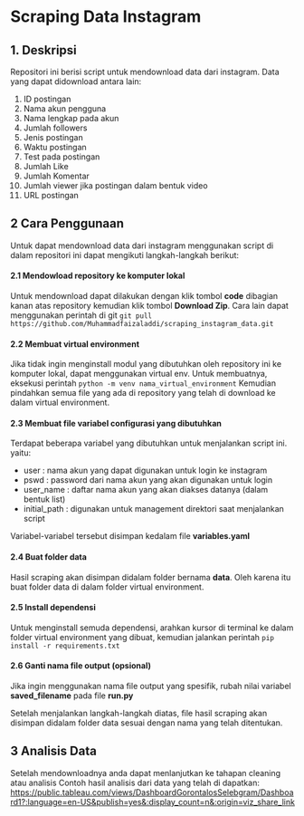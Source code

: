 # Scraping Data Instagram 
## 1. Deskripsi
Repositori ini berisi script untuk mendownload data dari instagram. Data yang dapat didownload antara lain:
  1. ID postingan
  2. Nama akun pengguna
  3. Nama lengkap pada akun
  4. Jumlah followers
  5. Jenis postingan
  6. Waktu postingan
  7. Test pada postingan
  8. Jumlah Like
  9. Jumlah Komentar
  10. Jumlah viewer jika postingan dalam bentuk video
  11. URL postingan
  
## 2 Cara Penggunaan
Untuk dapat mendownload data dari instagram menggunakan script di dalam repositori ini dapat mengikuti langkah-langkah berikut:
#### 2.1 Mendowload repository ke komputer lokal
Untuk mendownload dapat dilakukan dengan klik tombol **code** dibagian kanan atas repository kemudian klik tombol **Download Zip**. Cara lain dapat menggunakan perintah di git 
           `git pull https://github.com/Muhammadfaizaladdi/scraping_instagram_data.git`
  
#### 2.2 Membuat virtual environment
Jika tidak ingin menginstall modul yang dibutuhkan oleh repository ini ke komputer lokal, dapat menggunakan virtual env. Untuk membuatnya, eksekusi perintah 
           `python -m venv nama_virtual_environment` 
Kemudian pindahkan semua file yang ada di repository yang telah di download ke dalam virtual environment.
  
#### 2.3 Membuat file variabel configurasi yang dibutuhkan
Terdapat beberapa variabel yang dibutuhkan untuk menjalankan script ini. yaitu:
- user : nama akun yang dapat digunakan untuk login ke instagram
- pswd : password dari nama akun yang akan digunakan untuk login
- user_name : daftar nama akun yang akan diakses datanya (dalam bentuk list)
- initial_path : digunakan untuk management direktori saat menjalankan script

Variabel-variabel tersebut disimpan kedalam file **variables.yaml**
           
#### 2.4 Buat folder data
Hasil scraping akan disimpan didalam folder bernama **data**. Oleh karena itu buat folder data di dalam folder virtual environment.
#### 2.5 Install dependensi
Untuk menginstall semuda dependensi, arahkan kursor di terminal ke dalam folder virtual environment yang dibuat, kemudian jalankan perintah 
           `pip install -r requirements.txt`
#### 2.6 Ganti nama file output (opsional)
Jika ingin menggunakan nama file output yang spesifik, rubah nilai variabel **saved_filename** pada file **run.py**
           
Setelah menjalankan langkah-langkah diatas, file hasil scraping akan disimpan didalam folder data sesuai dengan nama yang telah ditentukan.
  
## 3 Analisis Data
Setelah mendownloadnya anda dapat menlanjutkan ke tahapan cleaning atau analisis
Contoh hasil analisis dari data yang telah di dapatkan:   
https://public.tableau.com/views/DashboardGorontalosSelebgram/Dashboard1?:language=en-US&publish=yes&:display_count=n&:origin=viz_share_link
